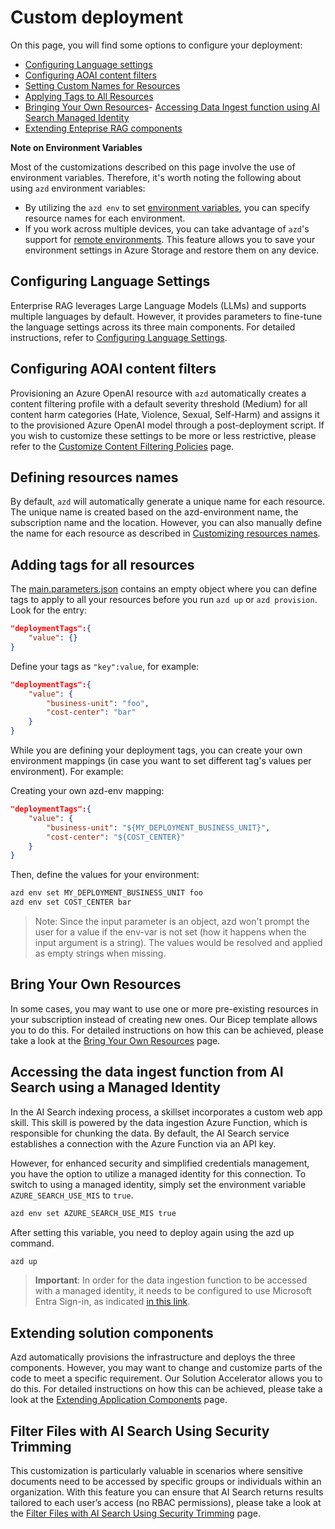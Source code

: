 # Custom deployment

On this page, you will find some options to configure your deployment:

- [Configuring Language settings](#configuring-language-settings)
- [Configuring AOAI content filters](#configuring-aoai-content-filters)
- [Setting Custom Names for Resources](#defining-resources-names)
- [Applying Tags to All Resources](#adding-tags-for-all-resources)
- [Bringing Your Own Resources](#bring-your-own-resources)- [Accessing Data Ingest function using AI Search Managed Identity](#accessing-the-data-ingest-function-from-ai-search-using-a-managed-identity)
- [Extending Enteprise RAG components](#extending-solution-components)

<!-- - [Filter Files with AI Search Using Security Trimming](#Filter-Files-with-AI-Search-Using-Security-Trimming) -->
<!-- - [Selecting Your Components](#selecting-your-components) -->

**Note on Environment Variables**

Most of the customizations described on this page involve the use of environment variables. Therefore, it's worth noting the following about using `azd` environment variables:
- By utilizing the `azd env` to set [environment variables](https://learn.microsoft.com/en-us/azure/developer/azure-developer-cli/manage-environment-variables), you can specify resource names for each environment.
- If you work across multiple devices, you can take advantage of `azd`'s support for [remote environments](https://learn.microsoft.com/en-us/azure/developer/azure-developer-cli/remote-environments-support). This feature allows you to save your environment settings in Azure Storage and restore them on any device.

## Configuring Language Settings

Enterprise RAG leverages Large Language Models (LLMs) and supports multiple languages by default. However, it provides parameters to fine-tune the language settings across its three main components. For detailed instructions, refer to [Configuring Language Settings](CUSTOMIZATIONS_LANGUAGE.md).

## Configuring AOAI content filters

Provisioning an Azure OpenAI resource with `azd` automatically creates a content filtering profile with a default severity threshold (Medium) for all content harm categories (Hate, Violence, Sexual, Self-Harm) and assigns it to the provisioned Azure OpenAI model through a post-deployment script. If you wish to customize these settings to be more or less restrictive, please refer to the [Customize Content Filtering Policies](CUSTOMIZATIONS_CONTENT_FILTERING.md) page.

## Defining resources names

By default, `azd` will automatically generate a unique name for each resource. The unique name is created based on the azd-environment name, the subscription name and the location. However, you can also manually define the name for each resource as described in [Customizing resources names](CUSTOMIZATIONS_RESOURCE_NAMES.md).

## Adding tags for all resources

The [main.parameters.json](../infra/main.parameters.json) contains an empty object where you can define tags to apply to all your resources before you run `azd up` or `azd provision`. Look for the entry:

```json
"deploymentTags":{
    "value": {}
}
```

Define your tags as `"key":value`, for example:

```json
"deploymentTags":{
    "value": {
        "business-unit": "foo",
        "cost-center": "bar"
    }
}
```

While you are defining your deployment tags, you can create your own environment mappings (in case you want to set different tag's values per environment). For example:

Creating your own azd-env mapping:
```json
"deploymentTags":{
    "value": {
        "business-unit": "${MY_DEPLOYMENT_BUSINESS_UNIT}",
        "cost-center": "${COST_CENTER}"
    }
}
```

Then, define the values for your environment:
```sh
azd env set MY_DEPLOYMENT_BUSINESS_UNIT foo
azd env set COST_CENTER bar
```

> Note: Since the input parameter is an object, azd won't prompt the user for a value if the env-var is not set (how it happens when the input argument is a string). The values would be resolved and applied as empty strings when missing.

## Bring Your Own Resources

In some cases, you may want to use one or more pre-existing resources in your subscription instead of creating new ones. Our Bicep template allows you to do this. For detailed instructions on how this can be achieved, please take a look at the [Bring Your Own Resources](CUSTOMIZATIONS_BYOR.md) page.

<!-- ## Selecting Your Components

To install just some specific GPT-RAG components, you can adjust the installation process by setting one or more of the following variables to false, based on the components you prefer not to install:

- DEPLOY_DATA_INGESTION
- DEPLOY_FRONTEND
- DEPLOY_ORCHESTRATOR

After setting the variables, begin the deployment process by running `azd init` as directed in the Getting Started section on the main page. Next, execute `azd provision`. Following this, use the `azd package` and `azd deploy` commands, specifying which components to install: `dataIngest`, `orchestrator`, or `frontend`. If no components are specified, the system will attempt to package and deploy all components.

For example, suppose you are only interested in the **Data ingestion** component.

First, you would set the deployment of the other two components to false:

```
azd env set DEPLOY_FRONTEND false
azd env set DEPLOY_ORCHESTRATOR false
```

Then, you proceed with the deployment procedure, as previously described.

```
azd provision
azd package dataIngest
azd deploy dataIngest
```

Done! you deployed only the **Data ingestion** component. -->

## Accessing the data ingest function from AI Search using a Managed Identity

In the AI Search indexing process, a skillset incorporates a custom web app skill. This skill is powered by the data ingestion Azure Function, which is responsible for chunking the data. By default, the AI Search service establishes a connection with the Azure Function via an API key.

However, for enhanced security and simplified credentials management, you have the option to utilize a managed identity for this connection. To switch to using a managed identity, simply set the environment variable `AZURE_SEARCH_USE_MIS` to `true`.

```sh
azd env set AZURE_SEARCH_USE_MIS true
```

After setting this variable, you need to deploy again using the azd up command. 

```sh
azd up
```

> **Important**: In order for the data ingestion function to be accessed with a managed identity, it needs to be configured to use Microsoft Entra Sign-in, as indicated [in this link](https://learn.microsoft.com/en-us/azure/app-service/configure-authentication-provider-aad).

## Extending solution components

Azd automatically provisions the infrastructure and deploys the three components. However, you may want to change and customize parts of the code to meet a specific requirement. Our Solution Accelerator allows you to do this. For detailed instructions on how this can be achieved, please take a look at the [Extending Application Components](EXTENDING_APP_COMPONENTS.md) page.

## Filter Files with AI Search Using Security Trimming

This customization is particularly valuable in scenarios where sensitive documents need to be accessed by specific groups or individuals within an organization. With this feature you can ensure that AI Search returns results tailored to each user’s access (no RBAC permissions), please take a look at the [Filter Files with AI Search Using Security Trimming](CUSTOMIZATIONS_SEARCH_TRIMMING.md) page.